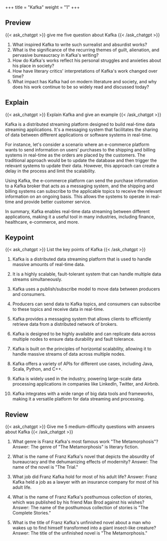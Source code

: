 +++
title = "Kafka"
weight = "1"
+++
## Preview
{{< ask_chatgpt >}}
give me five question about Kafka
{{< /ask_chatgpt >}}



1. What inspired Kafka to write such surrealist and absurdist works?
2. What is the significance of the recurring themes of guilt, alienation, and pervasive bureaucracy in Kafka's writing?
3. How do Kafka's works reflect his personal struggles and anxieties about his place in society?
4. How have literary critics' interpretations of Kafka's work changed over time?
5. What impact has Kafka had on modern literature and society, and why does his work continue to be so widely read and discussed today?   

## Explain
{{< ask_chatgpt >}}
Explain Kafka and give an example
{{< /ask_chatgpt >}}



Kafka is a distributed streaming platform designed to build real-time data streaming applications. It's a messaging system that facilitates the sharing of data between different applications or software systems in real-time.

For instance, let's consider a scenario where an e-commerce platform wants to send information on users' purchases to the shipping and billing systems in real-time as the orders are placed by the customers. The traditional approach would be to update the database and then trigger the relevant systems to update their data. However, this approach can create a delay in the process and limit the scalability.

Using Kafka, the e-commerce platform can send the purchase information to a Kafka broker that acts as a messaging system, and the shipping and billing systems can subscribe to the applicable topics to receive the relevant information on an ongoing basis. This allows the systems to operate in real-time and provide better customer service.

In summary, Kafka enables real-time data streaming between different applications, making it a useful tool in many industries, including finance, healthcare, e-commerce, and more.   

## Keypoint
{{< ask_chatgpt >}}
List the key points of Kafka
{{< /ask_chatgpt >}}



1. Kafka is a distributed data streaming platform that is used to handle massive amounts of real-time data.

2. It is a highly scalable, fault-tolerant system that can handle multiple data streams simultaneously.

3. Kafka uses a publish/subscribe model to move data between producers and consumers.

4. Producers can send data to Kafka topics, and consumers can subscribe to these topics and receive data in real-time.

5. Kafka provides a messaging system that allows clients to efficiently retrieve data from a distributed network of brokers.

6. Kafka is designed to be highly available and can replicate data across multiple nodes to ensure data durability and fault tolerance.

7. Kafka is built on the principles of horizontal scalability, allowing it to handle massive streams of data across multiple nodes.

8. Kafka offers a variety of APIs for different use cases, including Java, Scala, Python, and C++.

9. Kafka is widely used in the industry, powering large-scale data processing applications in companies like LinkedIn, Twitter, and Airbnb.

10. Kafka integrates with a wide range of big data tools and frameworks, making it a versatile platform for data streaming and processing.   

## Review
{{< ask_chatgpt >}}
Give me 5 medium-difficulty questions with answers about Kafka
{{< /ask_chatgpt >}}



1. What genre is Franz Kafka's most famous work "The Metamorphosis"?
Answer: The genre of "The Metamorphosis" is literary fiction.

2. What is the name of Franz Kafka's novel that depicts the absurdity of bureaucracy and the dehumanizing effects of modernity?
Answer: The name of the novel is "The Trial."

3. What job did Franz Kafka hold for most of his adult life?
Answer: Franz Kafka held a job as a lawyer with an insurance company for most of his adult life.

4. What is the name of Franz Kafka's posthumous collection of stories, which was published by his friend Max Brod against his wishes?
Answer: The name of the posthumous collection of stories is "The Complete Stories."

5. What is the title of Franz Kafka's unfinished novel about a man who wakes up to find himself transformed into a giant insect-like creature?
Answer: The title of the unfinished novel is "The Metamorphosis."   


